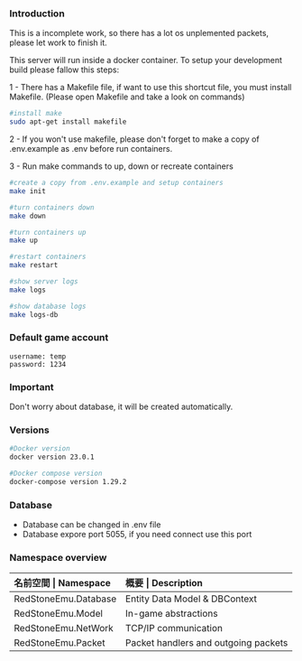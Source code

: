 ### Introduction

This is a incomplete work, so there has a lot os unplemented packets, please let work to finish it.

This server will run inside a docker container. To setup your development build please fallow this steps:

1 - There has a Makefile file, if want to use this shortcut file, you must install Makefile. (Please open Makefile and take a look on commands)

```bash
#install make 
sudo apt-get install makefile
```

2 - If you won't use makefile, please don't forget to make a copy of .env.example as .env before run containers.

3 - Run make commands to up, down or recreate containers
```bash
#create a copy from .env.example and setup containers
make init 

#turn containers down
make down

#turn containers up
make up

#restart containers
make restart

#show server logs
make logs

#show database logs
make logs-db
```

### Default game account ###
```
username: temp
password: 1234
```
### Important ###
Don't worry about database, it will be created automatically.

### Versions ###
```bash
#Docker version
docker version 23.0.1

#Docker compose version
docker-compose version 1.29.2
```
### Database ####

- Database can be changed in .env file
- Database expore port 5055, if you need connect use this port

### Namespace overview ###

| 名前空間 \| Namespace | 概要 \| Description |
|:-----------|:------------|
| RedStoneEmu.Database | Entity Data Model & DBContext |
| RedStoneEmu.Model | In-game abstractions |
| RedStoneEmu.NetWork| TCP/IP communication |
| RedStoneEmu.Packet| Packet handlers and outgoing packets |
